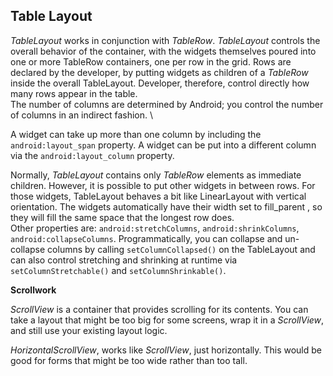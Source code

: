 ## Table Layout

*TableLayout* works in conjunction with *TableRow*. *TableLayout* controls the overall behavior of the container, with the widgets themselves poured into one or more TableRow containers, one per row in the grid.
Rows are declared by the developer, by putting widgets as children of a
*TableRow* inside the overall TableLayout. Developer, therefore, control directly how
many rows appear in the table. \
The number of columns are determined by Android; you control the
number of columns in an indirect fashion. \

A widget can take up more than one column by including the
`android:layout_span` property.
A widget can be put into a different column via the `android:layout_column` property. 


Normally, *TableLayout* contains only *TableRow* elements as immediate children. However, it is possible to put other widgets in between rows. For those widgets, TableLayout behaves a bit like LinearLayout with vertical orientation. The widgets automatically have their width set to fill_parent , so they will fill the same space that the longest row does. \
Other properties are:
`android:stretchColumns`, `android:shrinkColumns`, `android:collapseColumns`.
Programmatically,
you can collapse and un-collapse columns by calling `setColumnCollapsed()` on the TableLayout and can also control stretching and shrinking at runtime via `setColumnStretchable()` and `setColumnShrinkable()`.

**Scrollwork**

*ScrollView* is a container that provides scrolling for its contents. You can take a layout that might be too big for some screens, wrap it in a *ScrollView*, and still use your existing layout logic.

*HorizontalScrollView*, works like *ScrollView*, just horizontally. This would be good for forms that might be too wide rather than too tall.